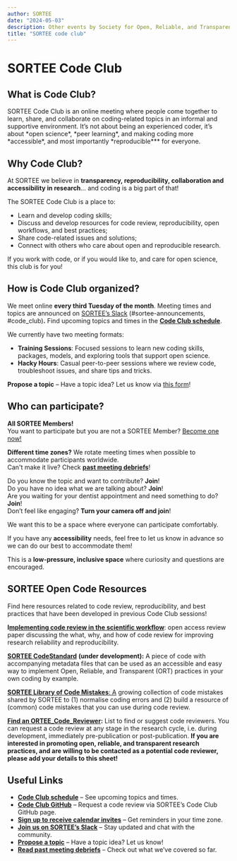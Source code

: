 ```yaml
---
author: SORTEE
date: "2024-05-03"
description: Other events by Society for Open, Reliable, and Transparent Ecology and Evolutionary biology (SORTEE)
title: "SORTEE code club"
---
```


# SORTEE Code Club  

## What is Code Club?  

SORTEE Code Club is an online meeting where people come together to learn, share, and collaborate on coding-related topics in an informal and supportive environment. It’s not about being an experienced coder, it’s about \*open science\*, \*peer learning\*, and making coding more \*accessible\*, and most importantly \*reproducible*\**  for everyone.

## Why Code Club?

At SORTEE we believe in **transparency, reproducibility, collaboration and accessibility in research**… and coding is a big part of that\! 

The SORTEE Code Club is a place to:

- Learn and develop coding skills;  
- Discuss and develop resources for code review, reproducibility, open workflows, and best practices;  
- Share code-related issues and solutions;  
- Connect with others who care about open and reproducible research.


If you work with code, or if you would like to, and care for open science, this club is for you\!

## How is Code Club organized?

We meet online **every third Tuesday of the month**. Meeting times and topics are announced on [SORTEE’s Slack](https://www.sortee.org/join/) (\#sortee-announcements, \#code\_club)**.** Find upcoming topics and times in the [**Code Club schedule**](https://docs.google.com/spreadsheets/d/1rOOOE7ghPduwtFftG0DJJf0DXVigAdcmQ0xdEwbKQXo/edit?usp=sharing).

We currently have two meeting formats:

- **Training Sessions**: Focused sessions to learn new coding skills, packages, models, and exploring tools that support open science.  
- **Hacky Hours**: Casual peer-to-peer sessions where we review code, troubleshoot issues, and share tips and tricks.

**Propose a topic** – Have a topic idea? Let us know via [this form](https://forms.gle/eZy81dUymiZNJetu8)\!

## Who can participate?

**All SORTEE Members\!**    
You want to participate but you are not a SORTEE Member? [Become one now\!](https://www.joinit.org/o/sortee/)

**Different time zones?** We rotate meeting times when possible to accommodate participants worldwide.   
Can't make it live? Check [**past meeting debriefs**](https://www.sortee.org/tags/code-club)\!

Do you know the topic and want to contribute?  				**Join**\!  
Do you have no idea what we are talking about? 				**Join**\!  
Are you waiting for your dentist appointment and need something to do? 	**Join**\!  
Don’t feel like engaging? 					**Turn your camera off and join**\!

We want this to be a space where everyone can participate comfortably. 

If you have any **accessibility** needs, feel free to let us know in advance so we can do our best to accommodate them\!

This is a **low-pressure, inclusive space** where curiosity and questions are encouraged.

## SORTEE Open Code Resources

Find here resources related to code review, reproducibility, and best practices that have been developed in previous Code Club sessions\!

**I[mplementing code review in the scientific workflow](https://doi.org/10.1111/jeb.14230)**: open access review paper discussing the what, why, and how of code review for improving research reliability and reproducibility. 

[**SORTEE CodeStandard**](https://github.com/SORTEE/CodeStandard) **(under development):** A piece of code with accompanying metadata files that can be used as an accessible and easy way to implement Open, Reliable, and Transparent (ORT) practices in your own coding by example.

[**SORTEE Library of Code Mistakes**: A](https://docs.google.com/presentation/d/12QN3WUc5v1Df7OArEox2U7l_N_qnHHuwzjCYiI4idC8/edit?usp=sharing) growing collection of code mistakes shared by SORTEE to (1) normalise coding errors and (2) build a resource of (common) code mistakes that you can use during code review.

[**Find an ORTEE\_Code\_Reviewer**](https://docs.google.com/spreadsheets/d/1eHdU8o0psUj6Y4dPxqA-uW8Fc8SQVwzY1BnEbXM5k54/edit?usp=sharing)**:** List to find or suggest code reviewers. You can request a code review at any stage in the research cycle, i.e. during development, immediately pre-publication or post-publication. **If you are interested in promoting open, reliable, and transparent research practices, and are willing to be contacted as a potential code reviewer, please add your details to this sheet\!**

## Useful Links

* [**Code Club schedule**](https://docs.google.com/spreadsheets/d/1rOOOE7ghPduwtFftG0DJJf0DXVigAdcmQ0xdEwbKQXo/edit?usp=sharing) – See upcoming topics and times.  
* [**Code Club GitHub**](https://github.com/SORTEE/peer-code-review) – Request a code review via SORTEE’s Code Club GitHub page.  
* [**Sign up to receive calendar invites**](https://forms.gle/yKrEm6xAKZtom5kt7) – Get reminders in your time zone.  
* [**Join us on SORTEE’s Slack**](https://www.sortee.org/join/) – Stay updated and chat with the community.  
* [**Propose a topic**](https://forms.gle/eZy81dUymiZNJetu8) – Have a topic idea? Let us know\!  
* [**Read past meeting debriefs**](https://www.sortee.org/tags/code-club) – Check out what we’ve covered so far.
